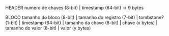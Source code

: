 HEADER
numero de chaves (8-bit) | timestamp (64-bit) -> 9 bytes

BLOCO
tamanho do bloco (8-bit) | tamanho do registro (7-bit) | tombstone? (1-bit) | timestamp (64-bit) | tamanho da chave (8-bit) | chave (x bytes) | tamanho do valor (8-bit) | valor (y bytes)
